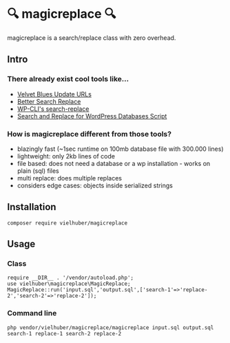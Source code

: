 # 🔍 magicreplace 🔍

magicreplace is a search/replace class with zero overhead.

## Intro

### There already exist cool tools like...

* [Velvet Blues Update URLs](https://wordpress.org/plugins/velvet-blues-update-urls/)
* [Better Search Replace](https://wordpress.org/plugins/better-search-replace/)
* [WP-CLI's search-replace](http://wp-cli.org/commands/search-replace/)
* [Search and Replace for WordPress Databases Script](https://interconnectit.com/products/search-and-replace-for-wordpress-databases/)

### How is magicreplace different from those tools?

* blazingly fast (~1sec runtime on 100mb database file with 300.000 lines)
* lightweight: only 2kb lines of code
* file based: does not need a database or a wp installation - works on plain (sql) files
* multi replace: does multiple replaces
* considers edge cases: objects inside serialized strings

## Installation 

    composer require vielhuber/magicreplace
    
## Usage

### Class

    require __DIR__ . '/vendor/autoload.php';
    use vielhuber\magicreplace\MagicReplace;
    MagicReplace::run('input.sql','output.sql',['search-1'=>'replace-2','search-2'=>'replace-2']);

### Command line

    php vendor/vielhuber/magicreplace/magicreplace input.sql output.sql search-1 replace-1 search-2 replace-2

